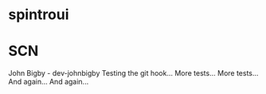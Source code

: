 # spintroui
# SCN
John Bigby - dev-johnbigby
Testing the git hook... More tests... More tests... And again... And again...
